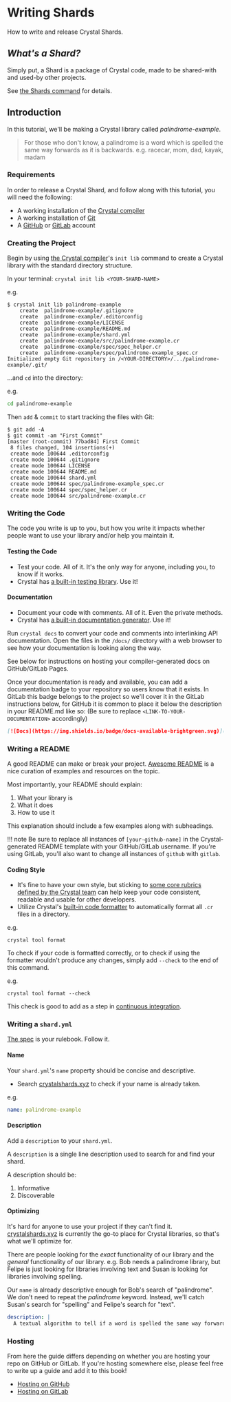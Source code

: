 # Writing Shards

How to write and release Crystal Shards.

## _What's a Shard?_

Simply put, a Shard is a package of Crystal code, made to be shared-with and used-by other projects.

See [the Shards command](../the_shards_command/README.md) for details.

## Introduction

In this tutorial, we'll be making a Crystal library called _palindrome-example_.

> For those who don't know, a palindrome is a word which is spelled the same way forwards as it is backwards. e.g. racecar, mom, dad, kayak, madam

### Requirements

In order to release a Crystal Shard, and follow along with this tutorial, you will need the following:

* A working installation of the [Crystal compiler](../using_the_compiler/README.md)
* A working installation of [Git](https://git-scm.com)
* A [GitHub](https://github.com) or [GitLab](https://gitlab.com/) account

### Creating the Project

Begin by using [the Crystal compiler](../using_the_compiler/README.md)'s `init lib` command to create a Crystal library with the standard directory structure.

In your terminal: `crystal init lib <YOUR-SHARD-NAME>`

e.g.

```console
$ crystal init lib palindrome-example
    create  palindrome-example/.gitignore
    create  palindrome-example/.editorconfig
    create  palindrome-example/LICENSE
    create  palindrome-example/README.md
    create  palindrome-example/shard.yml
    create  palindrome-example/src/palindrome-example.cr
    create  palindrome-example/spec/spec_helper.cr
    create  palindrome-example/spec/palindrome-example_spec.cr
Initialized empty Git repository in /<YOUR-DIRECTORY>/.../palindrome-example/.git/
```

...and `cd` into the directory:

e.g.

```bash
cd palindrome-example
```

Then `add` & `commit` to start tracking the files with Git:

```console
$ git add -A
$ git commit -am "First Commit"
[master (root-commit) 77bad84] First Commit
 8 files changed, 104 insertions(+)
 create mode 100644 .editorconfig
 create mode 100644 .gitignore
 create mode 100644 LICENSE
 create mode 100644 README.md
 create mode 100644 shard.yml
 create mode 100644 spec/palindrome-example_spec.cr
 create mode 100644 spec/spec_helper.cr
 create mode 100644 src/palindrome-example.cr
```

### Writing the Code

The code you write is up to you, but how you write it impacts whether people want to use your library and/or help you maintain it.

#### Testing the Code

- Test your code. All of it. It's the only way for anyone, including you, to know if it works.
- Crystal has [a built-in testing library](https://crystal-lang.org/api/latest/Spec.html). Use it!

#### Documentation

- Document your code with comments. All of it. Even the private methods.
- Crystal has [a built-in documentation generator](../syntax_and_semantics/documenting_code.md). Use it!

Run `crystal docs` to convert your code and comments into interlinking API documentation. Open the files in the `/docs/` directory with a web browser to see how your documentation is looking along the way.

See below for instructions on hosting your compiler-generated docs on GitHub/GitLab Pages.

Once your documentation is ready and available, you can add a documentation badge to your repository so users know that it exists. In GitLab this badge belongs to the project so we'll cover it in the GitLab instructions below, for GitHub it is common to place it below the description in your README.md like so:
(Be sure to replace `<LINK-TO-YOUR-DOCUMENTATION>` accordingly)

```markdown
[![Docs](https://img.shields.io/badge/docs-available-brightgreen.svg)](<LINK-TO-YOUR-DOCUMENTATION>)
```

### Writing a README

A good README can make or break your project.
[Awesome README](https://github.com/matiassingers/awesome-readme) is a nice curation of examples and resources on the topic.

Most importantly, your README should explain:

1. What your library is
2. What it does
3. How to use it

This explanation should include a few examples along with subheadings.

!!! note
    Be sure to replace all instances of `[your-github-name]` in the Crystal-generated README template with your GitHub/GitLab username. If you're using GitLab, you'll also want to change all instances of `github` with `gitlab`.

#### Coding Style

- It's fine to have your own style, but sticking to [some core rubrics defined by the Crystal team](../conventions/coding_style.md) can help keep your code consistent, readable and usable for other developers.
- Utilize Crystal's [built-in code formatter](../syntax_and_semantics/documenting_code.md) to automatically format all `.cr` files in a directory.

e.g.

```
crystal tool format
```

To check if your code is formatted correctly, or to check if using the formatter wouldn't produce any changes, simply add `--check` to the end of this command.

e.g.

```
crystal tool format --check
```

This check is good to add as a step in [continuous integration](ci/README.md).

### Writing a `shard.yml`

[The spec](https://github.com/crystal-lang/shards/blob/master/docs/shard.yml.adoc) is your rulebook. Follow it.

#### Name

Your `shard.yml`'s `name` property should be concise and descriptive.

- Search [crystalshards.xyz](https://crystalshards.xyz/) to check if your name is already taken.

e.g.

```yaml
name: palindrome-example
```

#### Description

Add a `description` to your `shard.yml`.

A `description` is a single line description used to search for and find your shard.

A description should be:

1. Informative
2. Discoverable

#### Optimizing

It's hard for anyone to use your project if they can't find it.
[crystalshards.xyz](https://crystalshards.org/) is currently the go-to place for Crystal libraries, so that's what we'll optimize for.

There are people looking for the _exact_ functionality of our library and the _general_ functionality of our library.
e.g. Bob needs a palindrome library, but Felipe is just looking for libraries involving text and Susan is looking for libraries involving spelling.

Our `name` is already descriptive enough for Bob's search of "palindrome". We don't need to repeat the _palindrome_ keyword. Instead, we'll catch Susan's search for "spelling" and Felipe's search for "text".

```yaml
description: |
  A textual algorithm to tell if a word is spelled the same way forwards as it is backwards.
```

### Hosting

From here the guide differs depending on whether you are hosting your repo on GitHub or GitLab. If you're hosting somewhere else, please feel free to write up a guide and add it to this book!

* [Hosting on GitHub](./hosting/github.md)
* [Hosting on GitLab](./hosting/gitlab.md)
